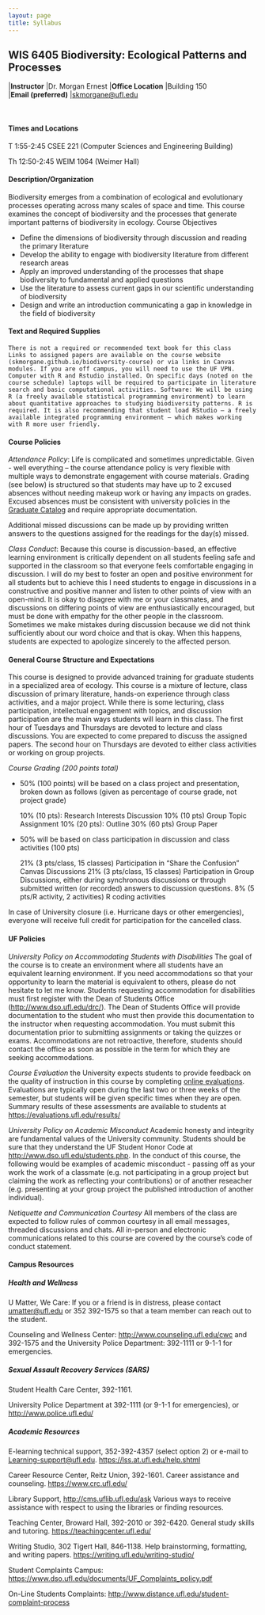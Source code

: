 ```yaml
---
layout: page
title: Syllabus
---
```


## WIS 6405 Biodiversity: Ecological Patterns and Processes

  |**Instructor**         |Dr. Morgan Ernest
  |**Office Location**    |Building 150          
  |**Email (preferred)**  |<skmorgane@ufl.edu>  
                                               
<br>
												 
#### **Times and Locations**

T 1:55-2:45 CSEE 221 (Computer Sciences and Engineering Building)

Th 12:50-2:45 WEIM 1064 (Weimer Hall)

#### Description/Organization

Biodiversity emerges from a combination of ecological and evolutionary processes operating across many scales of space and time. This course examines the concept of biodiversity and the processes that generate important patterns of biodiversity in ecology.
Course Objectives

* Define the dimensions of biodiversity through discussion and reading the primary literature
* Develop the ability to engage with biodiversity literature from different research areas
* Apply an improved understanding of the processes that shape biodiversity to fundamental and applied questions
* Use the literature to assess current gaps in our scientific understanding of biodiversity
* Design and write an introduction communicating a gap in knowledge in the field of biodiversity

#### Text and Required Supplies

    There is not a required or recommended text book for this class
    Links to assigned papers are available on the course website (skmorgane.github.io/biodiversity-course) or via links in Canvas modules. If you are off campus, you will need to use the UF VPN.
    Computer with R and Rstudio installed. On specific days (noted on the course schedule) laptops will be required to participate in literature search and basic computational activities. Software: We will be using R (a freely available statistical programming environment) to learn about quantitative approaches to studying biodiversity patterns. R is required. It is also recommending that student load RStudio – a freely available integrated programming environment – which makes working with R more user friendly.

#### Course Policies

*Attendance Policy*: Life is complicated and sometimes unpredictable. Given - well everything – the course attendance policy is very flexible with multiple ways to demonstrate engagement with course materials. Grading (see below) is structured so that students may have up to 2 excused absences without needing makeup work or having any impacts on grades. Excused absences must be consistent with university policies in the [Graduate Catalog](https://gradcatalog.ufl.edu/graduate/regulations/) and require appropriate documentation.

Additional missed discussions can be made up by providing written answers to the questions assigned for the readings for the day(s) missed.

*Class Conduct*: Because this course is discussion-based, an effective learning environment is critically dependent on all students feeling safe and supported in the classroom so that everyone feels comfortable engaging in discussion. I will do my best to foster an open and positive environment for all students but to achieve this I need students to engage in discussions in a constructive and positive manner and listen to other points of view with an open-mind. It is okay to disagree with me or your classmates, and discussions on differing points of view are enthusiastically encouraged, but must be done with empathy for the other people in the classroom.  Sometimes we make mistakes during discussion because we did not think sufficiently about our word choice and that is okay. When this happens, students are expected to apologize sincerely to the affected person.

#### General Course Structure and Expectations

This course is designed to provide advanced training for graduate students in a specialized area of ecology. This course is a mixture of lecture, class discussion of primary literature, hands-on experience through class activities, and a major project. While there is some lecturing, class participation, intellectual engagement with topics, and discussion participation are the main ways students will learn in this class. The first hour of Tuesdays and Thursdays are devoted to lecture and class discussions. You are expected to come prepared to discuss the assigned papers. The second hour on Thursdays are devoted to either class activities or working on group projects.

*Course Grading (200 points total)*

* 50% (100 points) will be based on a class project and presentation, broken down as follows (given as percentage of course grade, not project grade)

    10% (10 pts): Research Interests Discussion
    10% (10 pts) Group Topic Assignment
    10% (20 pts): Outline
    30% (60 pts) Group Paper

* 50% will be based on class participation in discussion and class activities (100 pts)

    21% (3 pts/class, 15 classes) Participation in “Share the Confusion” Canvas Discussions
    21% (3 pts/class, 15 classes) Participation in Group Discussions, either during synchronous discussions or through submitted written (or recorded) answers to discussion questions.
    8% (5 pts/R activity, 2 activities) R coding activities

 In case of University closure (i.e. Hurricane days or other emergencies), everyone will receive full credit for participation for the cancelled class.
 
#### UF Policies
*University Policy on Accommodating Students with Disabilities*
The goal of the course is to create an environment where all students have an equivalent learning environment. If you need accommodations so that your opportunity to learn the material is equivalent to others, please do not hesitate to let me know. Students requesting accommodation for disabilities must first register with the Dean of Students Office (http://www.dso.ufl.edu/drc/). The Dean of Students Office will provide documentation to the student who must then provide this documentation to the instructor when requesting accommodation. You must submit this documentation prior to submitting assignments or taking the quizzes or exams. Accommodations are not retroactive, therefore, students should contact the office as soon as possible in the term for which they are seeking accommodations.

*Course Evaluation*
the University expects students to provide feedback on the quality of instruction in this course by completing [online evaluations](https://evaluations.ufl.edu/evals). Evaluations are typically open during the last two or three weeks of the semester, but students will be given specific times when they are open. Summary results of these assessments are available to students at https://evaluations.ufl.edu/results/

*University Policy on Academic Misconduct*
Academic honesty and integrity are fundamental values of the University community. Students should be sure that they understand the UF Student Honor Code at http://www.dso.ufl.edu/students.php. In the conduct of this course, the following would be examples of academic misconduct - passing off as your work the work of a classmate (e.g. not participating in a group project but claiming the work as reflecting your contributions) or of another reseacher (e.g. presenting at your group project the published introduction of another individual). 

*Netiquette and Communication Courtesy*
All members of the class are expected to follow rules of common courtesy in all email messages, threaded discussions and chats. All in-person and electronic communications related to this course are covered by the course’s code of conduct statement.

#### Campus Resources

##### Health and Wellness

U Matter, We Care: If you or a friend is in distress, please contact umatter@ufl.edu or 352 392-1575 so that a team member can reach out to the student.

Counseling and Wellness Center: http://www.counseling.ufl.edu/cwc and  392-1575 and the University Police Department: 392-1111 or 9-1-1 for emergencies.

##### Sexual Assault Recovery Services (SARS)

Student Health Care Center, 392-1161.

University Police Department at 392-1111 (or 9-1-1 for emergencies), or http://www.police.ufl.edu/


##### Academic Resources

E-learning technical support, 352-392-4357 (select option 2) or e-mail to Learning-support@ufl.edu. https://lss.at.ufl.edu/help.shtml

Career Resource Center, Reitz Union, 392-1601.  Career assistance and counseling. https://www.crc.ufl.edu/

Library Support, http://cms.uflib.ufl.edu/ask Various ways to receive assistance with respect to using the libraries or finding resources.

Teaching Center, Broward Hall, 392-2010 or 392-6420. General study skills and tutoring. https://teachingcenter.ufl.edu/

 Writing Studio, 302 Tigert Hall, 846-1138. Help brainstorming, formatting, and writing papers. https://writing.ufl.edu/writing-studio/

Student Complaints Campus: https://www.dso.ufl.edu/documents/UF_Complaints_policy.pdf

On-Line Students Complaints: http://www.distance.ufl.edu/student-complaint-process

